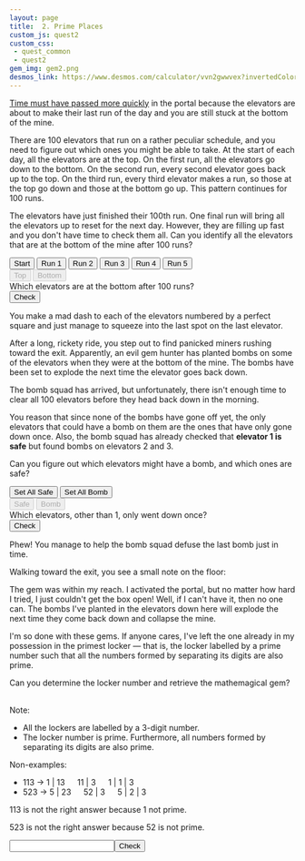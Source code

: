 ```yaml
---
layout: page
title:  2. Prime Places
custom_js: quest2
custom_css: 
 - quest_common
 - quest2
gem_img: gem2.png
desmos_link: https://www.desmos.com/calculator/vvn2gwwvex?invertedColors=true
---
```


[Time must have passed more quickly](https://en.wikipedia.org/wiki/Time_dilation) in the portal because the elevators are about to make their last run of the day and you are still stuck at the bottom of the mine. 

There are 100 elevators that run on a rather peculiar schedule, and you need to figure out which ones you might be able to take. At the start of each day, all the elevators are at the top. On the first run, all the elevators go down to the bottom. On the second run, every second elevator goes back up to the top. On the third run, every third elevator makes a run, so those at the top go down and those at the bottom go up. This pattern continues for 100 runs.

The elevators have just finished their 100th run. One final run will bring all the elevators up to reset for the next day. However, they are filling up fast and you don't have time to check them all. Can you identify all the elevators that are at the bottom of the mine after 100 runs?

<div id="exbtns-wrapper" class="instructions-wrapper">
    <div id="exbtns" style="margin: 0 auto 0;">
        <button id="0" class="noselect">Start</button>
        <button id="1" class="noselect">Run 1</button>
        <button id="2" class="noselect">Run 2</button>
        <button id="3" class="noselect">Run 3</button>
        <button id="4" class="noselect">Run 4</button>
        <button id="5" class="noselect">Run 5</button>
    </div>
    <div class="usr-msg legend">
        <button class="top" disabled="true">Top</button>
        <button class="bot" disabled="true">Bottom</button>
    </div>
</div>
<div id="elevators" class="elevators noselect"></div>

<div id="part1-end">
    <div class="submission-wrapper">
        <div class="messages-wrapper">
            <div id="elevator-feedback" class="usr-msg">
                Which elevators are at the bottom after 100 runs?
            </div>
        </div>
        <button id="check-elevators" class="noselect">Check</button>
    </div>
</div>

<div id="part2">
<p>
You make a mad dash to each of the elevators numbered by a perfect square and just manage to squeeze into the last spot on the last elevator.
</p>
<p>
After a long, rickety ride, you step out to find panicked miners rushing toward the exit. Apparently, an evil gem hunter has planted bombs on some of the elevators when they were at the bottom of the mine. The bombs have been set to explode the next time the elevator goes back down.
</p>
<p>
The bomb squad has arrived, but unfortunately, there isn't enough time to clear all 100 elevators before they head back down in the morning.
</p>
<p>
You reason that since none of the bombs have gone off yet, the only elevators that could have a bomb on them are the ones that have only gone down once. Also, the bomb squad has already checked that <strong>elevator 1 is safe</strong> but found bombs on elevators 2 and 3.
</p>
<p>
Can you figure out which elevators might have a bomb, and which ones are safe?
</p>

<div class="instructions-wrapper">
    <button id="set-all-safe" class="noselect set-bombs">Set All Safe</button>
    <button id="set-all-bomb" class="noselect set-bombs">Set All Bomb</button>
    <div class="usr-msg legend">
        <button class="safe" disabled="true">Safe</button>
        <button class="bomb" disabled="true">Bomb</button>
    </div>
</div>
<div id="elevators2" class="elevators noselect"></div>

<div id="part2_end">
    <div class="submission-wrapper">
        <div class="messages-wrapper">
            <span id="elevator2-feedback" class="usr-msg">
                Which elevators, other than 1, only went down once?
            </span>
        </div>
        <button id="check-bombs" class="noselect">Check</button>
    </div>
</div>
</div>

<div id="part3">
<p>
Phew! You manage to help the bomb squad defuse the last bomb just in time.
</p>
<p>
Walking toward the exit, you see a small note on the floor:
</p>
<div class="note">
    <p>
    The gem was within my reach. I activated the portal, but no matter how hard I tried, I just couldn't get the box open! Well, if I can't have it, then no one can. The bombs I've planted in the elevators down here will explode the next time they come back down and collapse the mine. 
    </p>
    <p>
    I'm so done with these gems. If anyone cares, I've left the one already in my possession in the primest locker &mdash; that is, the locker labelled by a prime number such that all the numbers formed by separating its digits are also prime.
    </p>
</div>
<p>
    Can you determine the locker number and retrieve the mathemagical gem?
</p>
<br>
Note: 
    <ul>
        <li>All the lockers are labelled by a 3-digit number.</li>
        <li>The locker number is prime. Furthermore, all numbers formed by separating its digits are also prime.</li>
    </ul>
Non-examples:
<ul>
    <li>113 &rarr; 1 | 13 &emsp; 11 | 3 &emsp; 1 | 1 | 3</li>
    <li>523 &rarr; 5 | 23 &emsp; 52 | 3 &emsp; 5 | 2 | 3</li>
</ul>
<p>
    113 is not the right answer because 1 not prime. 
</p>
<p>
    523 is not the right answer because 52 is not prime.
</p>

<div class="number-input">
    <input id="locker-input" type="number"><button id="check-locker" class="noselect">Check</button>
</div>
</div>